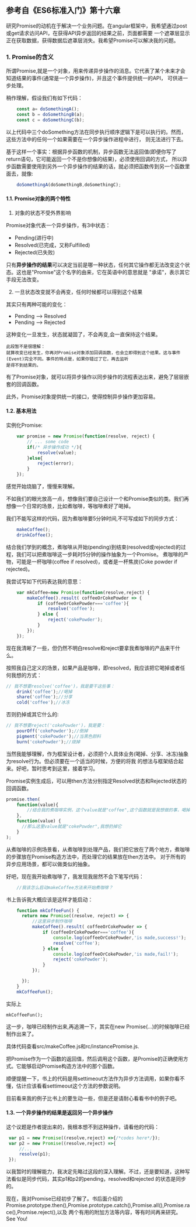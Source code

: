 ## 参考自《ES6标准入门》第十六章

研究Promise的动机在于解决一个业务问题。在angular框架中，我希望通过post或get请求访问API，在获得API异步返回的结果之前，页面都需要
一个遮罩层显示正在获取数据，获得数据后遮罩层消失。我希望Promise可以解决我的问题。

### 1. Promise的含义

所谓Promise,就是一个对象，用来传递异步操作的消息。它代表了某个未来才会知道结果的事件(通常是一个异步操作)，并且这个事件提供统一的API，
可供进一步处理。

稍作理解，假设我们有如下代码：
```javascript
    const a= doSomethingA();
    const b = doSomethingB(a);
    const c = doSomethingC(b);
```
以上代码中三个doSomething方法在同步执行顺序逻辑下是可以执行的。然而，这些方法中的任何一个如果需要在一个异步操作进程中进行，
则无法进行下去。

基于这样一个事实：根据异步函数的机制，异步函数无法返回值(即便你写了return语句，它可能返回一个不是你想像的结果)，必须使用回调的方式，
所以异步函数需要使用到另外一个异步操作的结果的话，就必须把函数传到另一个函数里面去，就像:
```javascript
    doSomethingA(doSomethingB,doSomethingC);
```


#### 1.1. Promise对象的两个特性

1. 对象的状态不受外界影响

Promise对象代表一个异步操作，有3中状态：
* Pending(进行中)
* Resolved(已完成，又称Fulfilled)
* Rejected(已失败)

只有<B>异步操作的结果</B>可以决定当前是哪一种状态，任何其它操作都无法改变这个状态。这也是"Promise"这个名字的由来，它在英语中的意思就是
"承诺"，表示其它手段无法改变。

2. 一旦状态改变就不会再变，任何时候都可以得到这个结果

其实只有两种可能的变化：
* Pending --> Resolved
* Pending --> Rejected

这种变化一旦发生，状态就凝固了，不会再变,会一直保持这个结果。
```text
此段暂不是很理解：
就算改变已经发生，你再对Promise对象添加回调函数，也会立即得到这个结果。这与事件(Event)完全不同。事件的特点是，如果你错过了它，再去监听
是得不到结果的。
```
有了Promise对象，就可以将异步操作以同步操作的流程表达出来，避免了层层嵌套的回调函数。

此外，Promise对象提供统一的接口，使得控制异步操作更加容易。

#### 1.2. 基本用法

实例化Promise:
```javascript
    var promise = new Promise(function(resolve, reject) {
        // ... some code
        if(/* 异步操作成功 */){
            resolve(value);
        }else{
            reject(error);
        }
    });
```

感觉开始烧脑了，慢慢来理解。

不如我们的眼光放高一点，想像我们要自己设计一个和Promise类似的类。我们再想像一个日常的场景，比如煮咖啡，等咖啡煮好了喝掉。

我们不能写这样的代码，因为煮咖啡要5分钟时间,不可写成如下的同步方式：

```javascript
    makeCoffee();
    drinkCoffee();
```
结合我们学到的概念，煮咖啡从开始(pending)到结束(resolved或rejected)的过程，我们可以把煮咖啡这一步耗时5分钟的操作抽象为一个Promise。
煮咖啡的产物，可能是一杯咖啡(coffee if resolved)，或者是一杯焦炭(Coke powder if rejected)。

我尝试写如下代码表达我的意思：
```javascript
    var mkCoffee=new Promise(function(resolve,reject) {
        makeCoffee().result( coffeeOrCokePowder => {
            if (coffeeOrCokePowder==='coffee'){
                resolve('coffee');
            } else {
                reject('cokePowder');
            }
        });      
    });
```

现在我清晰了一些，但仍然不明白resolve和reject要拿我煮咖啡的产品来干什么。

按照我自己定义的场景，如果产品是咖啡，即resolved，我应该把它喝掉或者任何我想的方式：
```javascript
// 我不想要resolve('coffee')，我是要干这些事：
    drink('coffee');//喝掉
    share('coffee');//分享
    cold('coffee');//冰冻
```
否则扔掉或其它什么的:
```javascript
// 我不想要reject('cokePowder')，我是要：
    pourOff('cokePowder');//倒掉
    pigment('cokePowder');//当黑色颜料
    burn('cokePowder');//烧掉
```
当然我能够理解，作为框架设计者，必须把个人具体业务(喝掉、分享、冰冻)抽象为resolve行为。但必须要在一个适当的时候，方便的将我
的想法与框架结合起来。好吧，暂时思考到这里，接着学习。

Promise实例生成后，可以用then方法分别指定Resolved状态和Rejected状态的回调函数。
```javascript
promise.then(
    function(value){
        //结合我的煮咖啡实例，这个value就是"coffee",这个函数就是我想做的事，喝掉咖啡
    },
    function(value) {
      //那么这里value就是"cokePowder",我想扔掉它
    }
);
```
从煮咖啡的示例场景看，从煮咖啡到处理产品，我们把它放在了两个地方，煮咖啡的步骤放在Promise构造方法中，而处理它的结果放在then方法中。
对于所有的异步应用场景，都可以做类似的抽象。


好吧，现在我开始煮咖啡了，我发现我居然不会下笔写代码：
```javascript
    //我该怎么启动makeCoffee方法来开始煮咖啡？
```
书上告诉我大概应该是这样才能启动：
```javascript
    function mkCoffeeFun() {
      return new Promise((resolve, reject) => {
          //这里异步制作咖啡
          makeCoffee().result( coffeeOrCokePowder => {
              if (coffeeOrCokePowder==='coffee'){
                  console.log(coffeeOrCokePowder,'is made,success!');
                  resolve('coffee');
              } else {
                  console.log(coffeeOrCokePowder,'is made,fail!');
                  reject('cokePowder');
              }
          });      

      });
    }
    mkCoffeeFun();
```
实际上

    mkCoffeeFun();
    
这一步，咖啡已经制作出来,再追溯一下，其实在new Promise(...)的时候咖啡已经制作出来了。

具体代码查看src/makeCoffee.js和rc/instancePromise.js.

把Promise作为一个函数的返回值，然后调用这个函数，是Promise的正确使用方式。它能够启动Promise构造方法中的那个函数。

顺便提醒一下，书上的代码是用settimeout方法作为异步方法调用，如果你看不懂，估计应该看看settimeout这个方法的参数说明。

目前看来我的例子比书上的要生动一些，但是还是请耐心看看书中的例子吧。

#### 1.3. 一个异步操作的结果是返回另一个异步操作

这个议题是作者提出来的，我根本想不到这种操作，请看他的代码：
```javascript
 var p1 = new Promise((resolve,reject) =>{/*codes here*/});
 var p2 = new Promise((resolve,reject) =>{
     //...
     resolve(p1);
 });
```

以我暂时的理解能力，我决定先略过这段的深入理解。不过，还是要知道，这种写法看似是同步代码，其实p1和p2的pending，resolved和rejected
的状态是同步的。

现在，我对Promise已经初步了解了。书后面介绍的Promise.prototype.then(),Promise.prototype.catch(),Promise.all(),Promise.race(),Promise.reject(),以及
两个有用的附加方法等内容，等有时间再来研究。See You!

